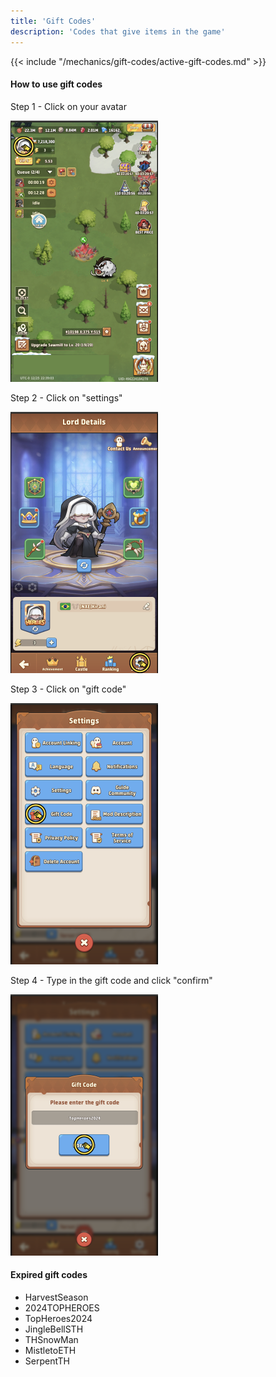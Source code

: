```yaml
---
title: 'Gift Codes'
description: 'Codes that give items in the game'
---
```


{{< include "/mechanics/gift-codes/active-gift-codes.md" >}}

#### How to use gift codes

Step 1 - Click on your avatar

![How to use gift codes in Top Heroes step 1](how-to-use-gift-codes-top-heroes-step-1.webp)

Step 2 - Click on "settings"

![How to use gift codes in Top Heroes step 2](how-to-use-gift-codes-top-heroes-step-2.webp)

Step 3 - Click on "gift code"

![How to use gift codes in Top Heroes step 3](how-to-use-gift-codes-top-heroes-step-3.webp)

Step 4 - Type in the gift code and click "confirm"

![How to use gift codes in Top Heroes step 4](how-to-use-gift-codes-top-heroes-step-4.webp)

#### Expired gift codes
- HarvestSeason
- 2024TOPHEROES
- TopHeroes2024
- JingleBellSTH
- THSnowMan
- MistletoETH
- SerpentTH
